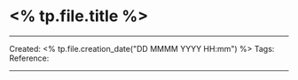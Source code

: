# <% tp.file.title %>
---
Created: <% tp.file.creation_date("DD MMMM YYYY HH:mm") %>
Tags:
Reference:

---